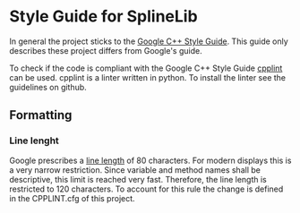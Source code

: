 # Style Guide for SplineLib
In general the project sticks to the [Google C++ Style Guide](https://google.github.io/styleguide/cppguide.html). This
guide only describes these project differs from Google's guide.

To check if the code is compliant with the Google C++ Style Guide [cpplint](https://github.com/cpplint/cpplint) can be
used. cpplint is a linter written in python. To install the linter see the guidelines on github.

## Formatting
### Line lenght
Google prescribes a [line length](https://google.github.io/styleguide/cppguide.html#Line_Length) of 80 characters. For
modern displays this is a very narrow restriction. Since variable and method names shall be descriptive, this limit is
reached very fast. Therefore, the line length is restricted to 120 characters. To account for this rule the change is
defined in the CPPLINT.cfg of this project.
